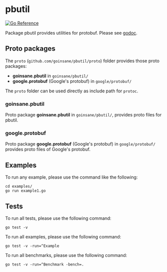 # pbutil

[![Go Reference](https://pkg.go.dev/badge/github.com/goinsane/pbutil.svg)](https://pkg.go.dev/github.com/goinsane/pbutil)

Package pbutil provides utilities for protobuf.
Please see [godoc](https://pkg.go.dev/github.com/goinsane/pbutil).

## Proto packages

The `proto` (`github.com/goinsane/pbutil/proto`) folder provides those proto packages:
* **goinsane.pbutil** in `goinsane/pbutil/`
* **google.protobuf** (Google's protobuf) in `google/protobuf/`

The `proto` folder can be used directly as include path for `protoc`. 

### goinsane.pbutil

Proto package **goinsane.pbutil** in `goinsane/pbutil/`, provides proto files for pbutil.

### google.protobuf

Proto package **google.protobuf** (Google's protobuf) in `google/protobuf/` provides proto files of Google's protobuf.

## Examples

To run any example, please use the command like the following:

    cd examples/
    go run example1.go

## Tests

To run all tests, please use the following command:

    go test -v

To run all examples, please use the following command:

    go test -v -run=^Example

To run all benchmarks, please use the following command:

    go test -v -run=^Benchmark -bench=.
